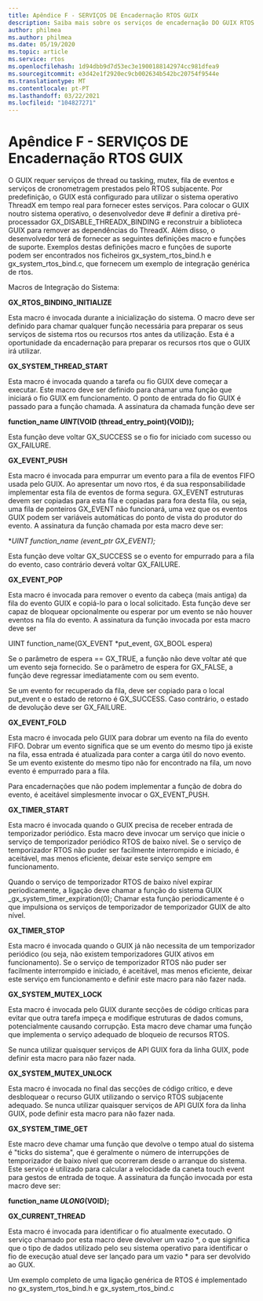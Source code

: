 ```yaml
---
title: Apêndice F - SERVIÇOS DE Encadernação RTOS GUIX
description: Saiba mais sobre os serviços de encadernação DO GUIX RTOS.
author: philmea
ms.author: philmea
ms.date: 05/19/2020
ms.topic: article
ms.service: rtos
ms.openlocfilehash: 1d94dbb9d7d53ec3e1900188142974cc981dfea9
ms.sourcegitcommit: e3d42e1f2920ec9cb002634b542bc20754f9544e
ms.translationtype: MT
ms.contentlocale: pt-PT
ms.lasthandoff: 03/22/2021
ms.locfileid: "104827271"
---
```

# <a name="appendix-f---guix-rtos-binding-services"></a>Apêndice F - SERVIÇOS DE Encadernação RTOS GUIX

O GUIX requer serviços de thread ou tasking, mutex, fila de eventos e serviços de cronometragem prestados pelo RTOS subjacente. Por predefinição, o GUIX está configurado para utilizar o sistema operativo ThreadX em tempo real para fornecer estes serviços. Para colocar o GUIX noutro sistema operativo, o desenvolvedor deve # definir a diretiva pré-processador GX_DISABLE_THREADX_BINDING e reconstruir a biblioteca GUIX para remover as dependências do ThreadX. Além disso, o desenvolvedor terá de fornecer as seguintes definições macro e funções de suporte. Exemplos destas definições macro e funções de suporte podem ser encontrados nos ficheiros gx_system_rtos_bind.h e gx_system_rtos_bind.c, que fornecem um exemplo de integração genérica de rtos.

Macros de Integração do Sistema:

**GX_RTOS_BINDING_INITIALIZE**

Esta macro é invocada durante a inicialização do sistema. O macro deve ser definido para chamar qualquer função necessária para preparar os seus serviços de sistema rtos ou recursos rtos antes da utilização. Esta é a oportunidade da encadernação para preparar os recursos rtos que o GUIX irá utilizar.

**GX_SYSTEM_THREAD_START**

Esta macro é invocada quando a tarefa ou fio GUIX deve começar a executar. Este macro deve ser definido para chamar uma função que iniciará o fio GUIX em funcionamento. O ponto de entrada do fio GUIX é passado para a função chamada. A assinatura da chamada função deve ser

**function_name *UINT*(VOID (thread_entry_point)(VOID));**

Esta função deve voltar GX_SUCCESS se o fio for iniciado com sucesso ou GX_FAILURE.

**GX_EVENT_PUSH**

Esta macro é invocada para empurrar um evento para a fila de eventos FIFO usada pelo GUIX. Ao apresentar um novo rtos, é da sua responsabilidade implementar esta fila de eventos de forma segura. GX_EVENT estruturas devem ser copiadas para esta fila e copiadas para fora desta fila, ou seja, uma fila de ponteiros GX_EVENT não funcionará, uma vez que os eventos GUIX podem ser variáveis automáticas do ponto de vista do produtor do evento. A assinatura da função chamada por esta macro deve ser:

**UINT *function_name* (event_ptr *GX_EVENT);**

Esta função deve voltar GX_SUCCESS se o evento for empurrado para a fila do evento, caso contrário deverá voltar GX_FAILURE.

**GX_EVENT_POP**

Esta macro é invocada para remover o evento da cabeça (mais antiga) da fila do evento GUIX e copiá-lo para o local solicitado. Esta função deve ser capaz de bloquear opcionalmente ou esperar por um evento se não houver eventos na fila do evento. A assinatura da função invocada por esta macro deve ser

UINT function_name(GX_EVENT *put_event, GX_BOOL espera)

Se o parâmetro de espera == GX_TRUE, a função não deve voltar até que um evento seja fornecido. Se o parâmetro de espera for GX_FALSE, a função deve regressar imediatamente com ou sem evento.

Se um evento for recuperado da fila, deve ser copiado para o local put_event e o estado de retorno é GX_SUCCESS. Caso contrário, o estado de devolução deve ser GX_FAILURE.

**GX_EVENT_FOLD**

Esta macro é invocada pelo GUIX para dobrar um evento na fila do evento FIFO. Dobrar um evento significa que se um evento do mesmo tipo já existe na fila, essa entrada é atualizada para conter a carga útil do novo evento. Se um evento existente do mesmo tipo não for encontrado na fila, um novo evento é empurrado para a fila. 

Para encadernações que não podem implementar a função de dobra do evento, é aceitável simplesmente invocar o GX_EVENT_PUSH.

**GX_TIMER_START**

Esta macro é invocada quando o GUIX precisa de receber entrada de temporizador periódico. Esta macro deve invocar um serviço que inicie o serviço de temporizador periódico RTOS de baixo nível. Se o serviço de temporizador RTOS não puder ser facilmente interrompido e iniciado, é aceitável, mas menos eficiente, deixar este serviço sempre em funcionamento.

Quando o serviço de temporizador RTOS de baixo nível expirar periodicamente, a ligação deve chamar a função do sistema GUIX _gx_system_timer_expiration(0); Chamar esta função periodicamente é o que impulsiona os serviços de temporizador de temporizador GUIX de alto nível.

**GX_TIMER_STOP**

Esta macro é invocada quando o GUIX já não necessita de um temporizador periódico (ou seja, não existem temporizadores GUIX ativos em funcionamento). Se o serviço de temporizador RTOS não puder ser facilmente interrompido e iniciado, é aceitável, mas menos eficiente, deixar este serviço em funcionamento e definir este macro para não fazer nada.

**GX_SYSTEM_MUTEX_LOCK**

Esta macro é invocada pelo GUIX durante secções de código críticas para evitar que outra tarefa impeça e modifique estruturas de dados comuns, potencialmente causando corrupção. Esta macro deve chamar uma função que implementa o serviço adequado de bloqueio de recursos RTOS.

Se nunca utilizar quaisquer serviços de API GUIX fora da linha GUIX, pode definir esta macro para não fazer nada.

**GX_SYSTEM_MUTEX_UNLOCK**

Esta macro é invocada no final das secções de código crítico, e deve desbloquear o recurso GUIX utilizando o serviço RTOS subjacente adequado. Se nunca utilizar quaisquer serviços de API GUIX fora da linha GUIX, pode definir esta macro para não fazer nada.

**GX_SYSTEM_TIME_GET**

Este macro deve chamar uma função que devolve o tempo atual do sistema é "ticks do sistema", que é geralmente o número de interrupções de temporizador de baixo nível que ocorreram desde o arranque do sistema. Este serviço é utilizado para calcular a velocidade da caneta touch event para gestos de entrada de toque. A assinatura da função invocada por esta macro deve ser:

**function_name *ULONG*(VOID);**

**GX_CURRENT_THREAD**

Esta macro é invocada para identificar o fio atualmente executado. O serviço chamado por esta macro deve devolver um vazio *, o que significa que o tipo de dados utilizado pelo seu sistema operativo para identificar o fio de execução atual deve ser lançado para um vazio * para ser devolvido ao GUX.

Um exemplo completo de uma ligação genérica de RTOS é implementado no gx_system_rtos_bind.h e gx_system_rtos_bind.c